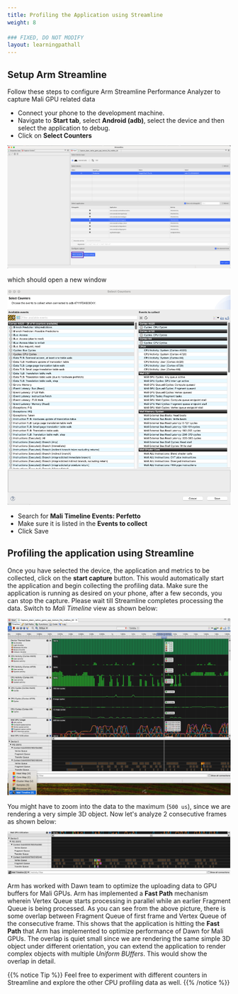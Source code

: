 ```yaml
---
title: Profiling the Application using Streamline
weight: 8

### FIXED, DO NOT MODIFY
layout: learningpathall
---
```


## Setup Arm Streamline

Follow these steps to configure Arm Streamline Performance Analyzer to capture Mali GPU related data

* Connect your phone to the development machine.
* Navigate to **Start tab**, select **Android (adb)**, select the device and then select the application to debug.
* Click on **Select Counters**

![Select](images/streamline_select.png "Figure 1. Streamline Select")

which should open a new window

![Select Counters](images/streamline_select_counters.png "Figure 2. Streamline Select Counters")

* Search for **Mali Timeline Events: Perfetto**
* Make sure it is listed in the **Events to collect**
* Click Save

## Profiling the application using Streamline

Once you have selected the device, the application and metrics to be collected, click on the **start capture** button. This would automatically start the application and begin collecting the profiling data. Make sure the application is running as desired on your phone, after a few seconds, you can stop the capture. Please wait till Streamline completes processing the data. Switch to *Mali Timeline* view as shown below:

!["Mali Timeline Streamline"](./images/Streamline-mali-timeline.png "Mali Timeline Streamline")

You might have to zoom into the data to the maximum (`500 us`), since we are rendering a very simple 3D object. Now let's analyze 2 consecutive frames as shown below:

!["Two consecutive frames"](./images/Streamline-mali-analysis.png "Two consecutive frames")

Arm has worked with Dawn team to optimize the uploading data to GPU buffers for Mali GPUs. Arm has implemented a **Fast Path** mechanism wherein Vertex Queue starts processing in parallel while an earlier Fragment Queue is being processed. As you can see from the above picture, there is some overlap between Fragment Queue of first frame and Vertex Queue of the consecutive frame. This shows that the application is hitting the **Fast Path** that Arm has implemented to optimize performance of Dawn for Mali GPUs. The overlap is quiet small since we are rendering the same simple 3D object under different orientation, you can extend the application to render complex objects with multiple *Uniform BUffers*. This would show the overlap in detail.

{{% notice Tip %}}
Feel free to experiment with different counters in Streamline and explore the other CPU profiling data as well.
{{% /notice %}}
